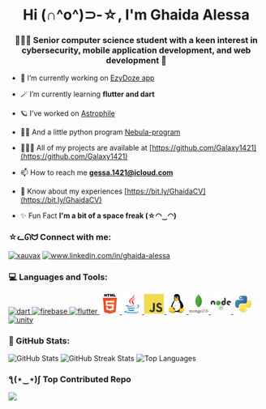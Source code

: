 <h1 align="center">Hi (∩^o^)⊃-☆, I'm Ghaida Alessa</h1>
<h3 align="center"> 👩🏻‍🎓 Senior computer science student with a keen interest in cybersecurity, mobile application development, and web development 🚀</h3>

- 🔭 I’m currently working on [EzyDoze app](https://github.com/Galaxy1421/EzyDose)

- 🪄 I’m currently learning **flutter and dart**

- 🪐 I've worked on [Astrophile](https://github.com/Galaxy1421/webproject)

- 🤏🏻 And a little python program [Nebula-program](https://github.com/Galaxy1421/Nebula-program)

- 👩🏻‍💻 All of my projects are available at [https://github.com/Galaxy1421](https://github.com/Galaxy1421)

- 📫 How to reach me **gessa.1421@icloud.com**

- 📄 Know about my experiences [https://bit.ly/GhaidaCV](https://bit.ly/GhaidaCV)

- ✨ Fun Fact **I'm a bit of a space freak (☆◠‿◠)**

<h3 align="left"> ☆ᓚᘏᗢ Connect with me:</h3>
<p align="left">
<a href="https://twitter.com/xauvax" target="blank"><img align="center" src="https://raw.githubusercontent.com/rahuldkjain/github-profile-readme-generator/master/src/images/icons/Social/twitter.svg" alt="xauvax" height="30" width="40" /></a>
<a href="https://linkedin.com/in/www.linkedin.com/in/ghaida-alessa" target="blank"><img align="center" src="https://raw.githubusercontent.com/rahuldkjain/github-profile-readme-generator/master/src/images/icons/Social/linked-in-alt.svg" alt="www.linkedin.com/in/ghaida-alessa" height="30" width="40" /></a>
</p>

<h3 align="left"> 💻 Languages and Tools:</h3>
<p align="left"> <a href="https://dart.dev" target="_blank" rel="noreferrer"> <img src="https://www.vectorlogo.zone/logos/dartlang/dartlang-icon.svg" alt="dart" width="40" height="40"/> </a> <a href="https://firebase.google.com/" target="_blank" rel="noreferrer"> <img src="https://www.vectorlogo.zone/logos/firebase/firebase-icon.svg" alt="firebase" width="40" height="40"/> </a> <a href="https://flutter.dev" target="_blank" rel="noreferrer"> <img src="https://www.vectorlogo.zone/logos/flutterio/flutterio-icon.svg" alt="flutter" width="40" height="40"/> </a> <a href="https://www.w3.org/html/" target="_blank" rel="noreferrer"> <img src="https://raw.githubusercontent.com/devicons/devicon/master/icons/html5/html5-original-wordmark.svg" alt="html5" width="40" height="40"/> </a> <a href="https://www.java.com" target="_blank" rel="noreferrer"> <img src="https://raw.githubusercontent.com/devicons/devicon/master/icons/java/java-original.svg" alt="java" width="40" height="40"/> </a> <a href="https://developer.mozilla.org/en-US/docs/Web/JavaScript" target="_blank" rel="noreferrer"> <img src="https://raw.githubusercontent.com/devicons/devicon/master/icons/javascript/javascript-original.svg" alt="javascript" width="40" height="40"/> </a> <a href="https://www.linux.org/" target="_blank" rel="noreferrer"> <img src="https://raw.githubusercontent.com/devicons/devicon/master/icons/linux/linux-original.svg" alt="linux" width="40" height="40"/> </a> <a href="https://www.mongodb.com/" target="_blank" rel="noreferrer"> <img src="https://raw.githubusercontent.com/devicons/devicon/master/icons/mongodb/mongodb-original-wordmark.svg" alt="mongodb" width="40" height="40"/> </a> <a href="https://nodejs.org" target="_blank" rel="noreferrer"> <img src="https://raw.githubusercontent.com/devicons/devicon/master/icons/nodejs/nodejs-original-wordmark.svg" alt="nodejs" width="40" height="40"/> </a> <a href="https://www.python.org" target="_blank" rel="noreferrer"> <img src="https://raw.githubusercontent.com/devicons/devicon/master/icons/python/python-original.svg" alt="python" width="40" height="40"/> </a> <a href="https://unity.com/" target="_blank" rel="noreferrer"> <img src="https://www.vectorlogo.zone/logos/unity3d/unity3d-icon.svg" alt="unity" width="40" height="40"/> </a> </p>

### 🌟 GitHub Stats:
<p align="left">
  <img src="https://github-readme-stats.vercel.app/api?username=galaxy1421&theme=aura_dark&hide_border=false&include_all_commits=true&count_private=true" alt="GitHub Stats" height="200px"/>
  <img src="https://github-readme-streak-stats.herokuapp.com/?user=galaxy1421&theme=aura_dark&hide_border=false" alt="GitHub Streak Stats" height="200px"/>
  <img src="https://github-readme-stats.vercel.app/api/top-langs/?username=galaxy1421&theme=aura_dark&hide_border=false&include_all_commits=true&count_private=true&layout=compact" alt="Top Languages" height="200px"/>
</p>

### ƪ(⋆‿⋆)ʃ Top Contributed Repo
![](https://github-contributor-stats.vercel.app/api?username=galaxy1421&limit=5&theme=rose_pine&combine_all_yearly_contributions=true)

